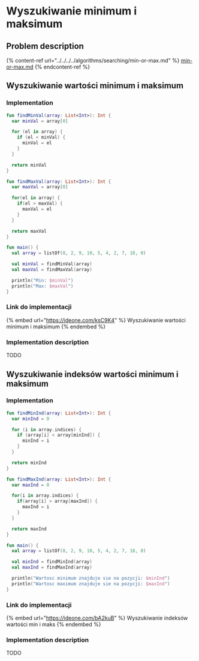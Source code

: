 # Wyszukiwanie minimum i maksimum

## Problem description

{% content-ref url="../../../../algorithms/searching/min-or-max.md" %}
[min-or-max.md](../../../../algorithms/searching/min-or-max.md)
{% endcontent-ref %}

## Wyszukiwanie wartości minimum i maksimum

### Implementation

```kotlin
fun findMinVal(array: List<Int>): Int {
  var minVal = array[0]

  for (el in array) {
    if (el < minVal) {
      minVal = el
    }
  }

  return minVal
}

fun findMaxVal(array: List<Int>): Int {
  var maxVal = array[0]

  for(el in array) {
    if(el > maxVal) {
      maxVal = el
    }
  }

  return maxVal
}

fun main() {
  val array = listOf(8, 2, 9, 10, 5, 4, 2, 7, 18, 0)

  val minVal = findMinVal(array)
  val maxVal = findMaxVal(array)

  println("Min: $minVal")
  println("Max: $maxVal")
}
```

### Link do implementacji

{% embed url="https://ideone.com/ksC9K4" %}
Wyszukiwanie wartości minimum i maksimum
{% endembed %}

### Implementation description

TODO

## Wyszukiwanie indeksów wartości minimum i maksimum

### Implementation

```kotlin
fun findMinInd(array: List<Int>): Int {
  var minInd = 0

  for (i in array.indices) {
    if (array[i] < array[minInd]) {
      minInd = i
    }
  }

  return minInd
}

fun findMaxInd(array: List<Int>): Int {
  var maxInd = 0

  for(i in array.indices) {
    if(array[i] > array[maxInd]) {
      maxInd = i
    }
  }

  return maxInd
}

fun main() {
  val array = listOf(8, 2, 9, 10, 5, 4, 2, 7, 18, 0)

  val minInd = findMinInd(array)
  val maxInd = findMaxInd(array)

  println("Wartosc minimum znajduje sie na pozycji: $minInd")
  println("Wartosc maximum znajduje sie na pozycji: $maxInd")
}
```

### Link do implementacji

{% embed url="https://ideone.com/bA2kuB" %}
Wyszukiwanie indeksów wartości min i maks
{% endembed %}

### Implementation description

TODO
